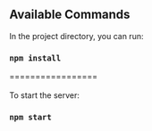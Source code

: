 
## Available Commands

In the project directory, you can run:
### `npm install`


=================<br><br>
To start the server:
### `npm start`
